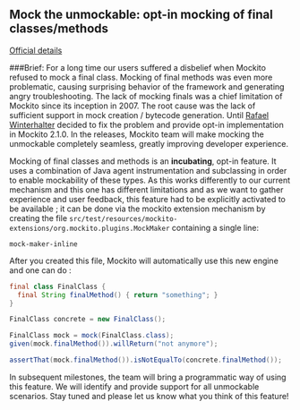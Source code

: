 ## Mock the unmockable: opt-in mocking of final classes/methods

[Official details](https://github.com/mockito/mockito/wiki/What%27s-new-in-Mockito-2#mock-the-unmockable-opt-in-mocking-of-final-classesmethods)

###Brief:
For a long time our users suffered a disbelief when Mockito refused to mock a final class. Mocking of final methods was even more problematic, causing surprising behavior of the framework and generating angry troubleshooting. The lack of mocking finals was a chief limitation of Mockito since its inception in 2007. The root cause was the lack of sufficient support in mock creation / bytecode generation. Until [Rafael Winterhalter](https://twitter.com/rafaelcodes) decided to fix the problem and provide opt-in implementation in Mockito 2.1.0. In the releases, Mockito team will make mocking the unmockable completely seamless, greatly improving developer experience.

Mocking of final classes and methods is an **incubating**, opt-in feature. It uses a combination of Java agent instrumentation and subclassing in order to enable mockability of these types. As this works differently to our current mechanism and this one has different limitations and as we want to gather experience and user feedback, this feature had to be explicitly activated to be available ; it can be done via the mockito extension mechanism by creating the file `src/test/resources/mockito-extensions/org.mockito.plugins.MockMaker` containing a single line:

  ```
  mock-maker-inline
  ```

  After you created this file, Mockito will automatically use this new engine and one can do :

  ```java
  final class FinalClass {
    final String finalMethod() { return "something"; }
  }

  FinalClass concrete = new FinalClass();

  FinalClass mock = mock(FinalClass.class);
  given(mock.finalMethod()).willReturn("not anymore");

  assertThat(mock.finalMethod()).isNotEqualTo(concrete.finalMethod());
  ```

In subsequent milestones, the team will bring a programmatic way of using this feature. We will identify and provide support for all unmockable scenarios. Stay tuned and please let us know what you think of this feature!

